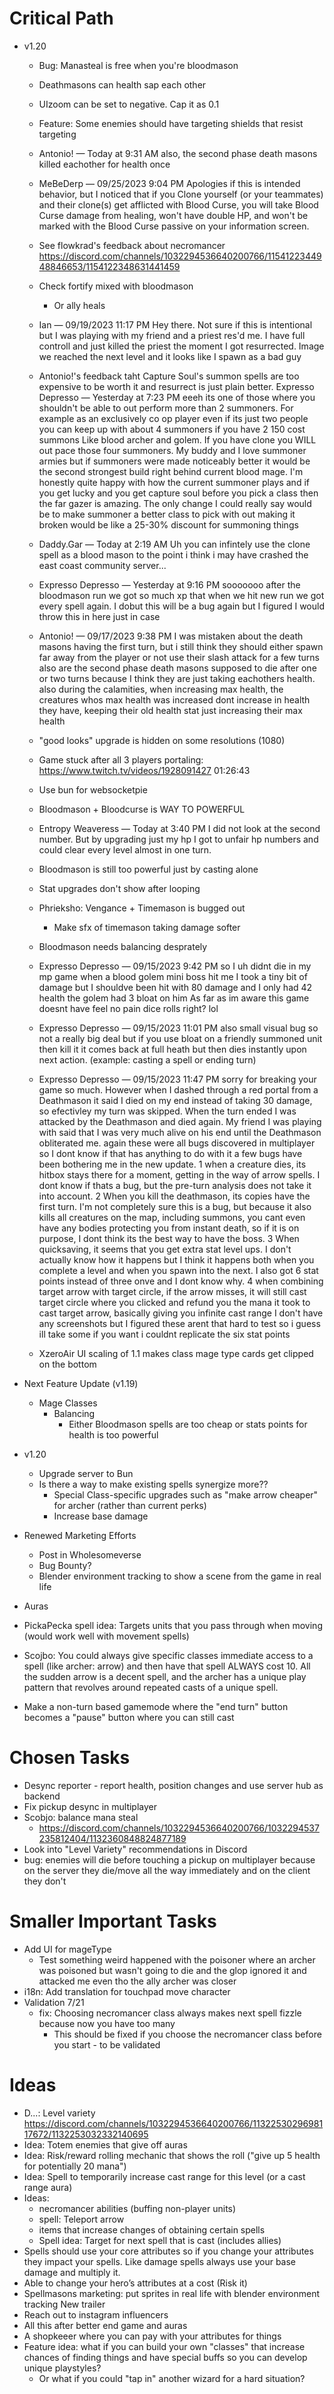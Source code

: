 # Critical Path

- v1.20
    - Bug: Manasteal is free when you're bloodmason
    - Deathmasons can health sap each other
    - UIzoom can be set to negative.  Cap it as 0.1
    - Feature: Some enemies should have targeting shields that resist targeting
    - Antonio! — Today at 9:31 AM
    also, the second phase death masons killed eachother for health once
    - MeBeDerp — 09/25/2023 9:04 PM
Apologies if this is intended behavior, but I noticed that if you Clone yourself (or your teammates) and their clone(s) get afflicted with Blood Curse, you will take Blood Curse damage from healing, won't have double HP, and won't be marked with the Blood Curse passive on your information screen.
    - See flowkrad's feedback about necromancer https://discord.com/channels/1032294536640200766/1154122344948846653/1154122348631441459
    - Check fortify mixed with bloodmason
        - Or ally heals
    - Ian — 09/19/2023 11:17 PM
Hey there. Not sure if this is intentional but I was playing with my friend and a priest res'd me. I have full controll and just killed the priest the moment I got resurrected.
Image
we reached the next level and it looks like I spawn as a bad guy
    - Antonio!'s feedback taht Capture Soul's summon spells are too expensive to be worth it and resurrect is just plain better.
        Expresso Depresso — Yesterday at 7:23 PM
eeeh its one of those where you shouldn't be able to out perform more than 2 summoners. For example as an exclusively co op player even if its just two people you can keep up with about 4 summoners if you have 2 150 cost summons Like blood archer and golem. If you have clone you WILL out pace those four summoners. My buddy and I love summoner armies but if summoners were made noticeably better it would be the second strongest build right behind current blood mage. I'm honestly quite happy with how the current summoner plays and if you get lucky and you get capture soul before you pick a class then the far gazer is amazing. The only change I could really say would be to make summoner a better class to pick with out making it broken would be like a 25-30% discount for summoning things 

    - Daddy.Gar — Today at 2:19 AM
Uh you can infintely use the clone spell as a blood mason to the point i think i may have crashed the east coast community server...
    - Expresso Depresso — Yesterday at 9:16 PM
sooooooo after the bloodmason run we  got so much xp that when we hit new run we got every spell again. I dobut this will be a bug again but I figured I would throw this in here just in case
    - Antonio! — 09/17/2023 9:38 PM
I was mistaken about the death masons having the first turn, but i still think they should either spawn far away from the player or not use their slash attack for a few turns
also are the second phase death masons supposed to die after one or two turns because I think they are just taking eachothers health.
also during the calamities, when increasing max health, the creatures whos max health was increased dont increase in health they have, keeping their old health stat just increasing their max health
    - "good looks" upgrade is hidden on some resolutions (1080)
    - Game stuck after all 3 players portaling: https://www.twitch.tv/videos/1928091427 01:26:43
    - Use bun for websocketpie
    - Bloodmason + Bloodcurse is WAY TO POWERFUL
    - Entropy Weaveress — Today at 3:40 PM
I did not look at the second number.
But by upgrading just my hp I got to unfair hp numbers and could clear every level almost in one turn.
    - Bloodmason is still too powerful just by casting alone
    - Stat upgrades don't show after looping
    - Phrieksho: Vengance + Timemason is bugged out
        - Make sfx of timemason taking damage softer
    - Bloodmason needs balancing desprately
    - Expresso Depresso — 09/15/2023 9:42 PM
so I uh didnt die in my mp game when a blood golem mini boss hit me I took a tiny bit of damage but I shouldve been hit with 80 damage and I only had 42 health
the golem had 3 bloat on him
As far as im aware this game doesnt have feel no pain dice rolls right? lol
    - Expresso Depresso — 09/15/2023 11:01 PM
also small visual bug so not a really big deal but if you use bloat on a friendly summoned unit then kill it it comes back at full heath but then dies instantly upon next action. (example: casting a spell or ending turn)
    - Expresso Depresso — 09/15/2023 11:47 PM
sorry for breaking your game so much. However when I dashed through a red portal from a Deathmason it said I died on my end instead of taking 30 damage, so efectivley my turn was skipped. When the turn ended I was attacked by the Deathmason and died again. My friend I was playing with said that I was very much alive on his end until the Deathmason obliterated me. 
again these were all bugs discovered in multiplayer so I dont know if that has anything to do with it
a few bugs have been bothering me in the new update.     1      when a creature dies, its hitbox stays there for a moment, getting in the way of arrow spells. I dont know if thats a bug, but the pre-turn analysis does not take it into account.    2     When you kill the deathmason, its copies have the first turn. I'm not completely sure this is a bug, but because it also kills all creatures on the map, including summons, you cant even have any bodies protecting you from instant death, so if it is on purpose, I dont think its the best way to have the boss.    3      When quicksaving, it seems that you get extra stat level ups. I don't actually know how it happens but I think it happens both when you complete a level and when you spawn into the next. I also got 6 stat points instead of three onve and I dont know why.     4       when combining target arrow with target circle, if the arrow misses, it will still cast target circle where you clicked and refund you the mana it took to cast target arrow, basically giving you infinite cast range
I don't have any screenshots but I figured these arent that hard to test so i guess ill take some if you want
i couldnt replicate the six stat points
    - XzeroAir UI scaling of 1.1 makes class mage type cards get clipped on the bottom
- Next Feature Update (v1.19)
    - Mage Classes
        - Balancing
            - Either Bloodmason spells are too cheap or stats points for health is too powerful

- v1.20
    - Upgrade server to Bun
    - Is there a way to make existing spells synergize more??
        - Special Class-specific upgrades such as "make arrow cheaper" for archer (rather than current perks)
        - Increase base damage
- Renewed Marketing Efforts
    - Post in Wholesomeverse
    - Bug Bounty?
    - Blender environment tracking to show a scene from the game in real life
- Auras
- PickaPecka spell idea: Targets units that you pass through when moving (would work well with movement spells)
- Scojbo: You could always give specific classes immediate access to a spell (like archer: arrow) and then have that spell ALWAYS cost 10.  All the sudden arrow is a decent spell, and the archer has a unique play pattern that revolves around repeated casts of a unique spell.
- Make a non-turn based gamemode where the "end turn" button becomes a "pause" button where you can still cast


# Chosen Tasks
- Desync reporter - report health, position changes and use server hub as backend
- Fix pickup desync in multiplayer
- Scobjo: balance mana steal
    - https://discord.com/channels/1032294536640200766/1032294537235812404/1132360848824877189
- Look into "Level Variety" recommendations in Discord
- bug: enemies will die before touching a pickup on multiplayer because on the server they die/move all the way immediately and on the client they don't


# Smaller Important Tasks
- Add UI for mageType
    - Test something weird happened with the poisoner where an archer was poisoned but wasn't going to die and the glop ignored it and attacked me even tho the ally archer was closer
- i18n: Add translation for touchpad move character
- Validation 7/21
    - fix: Choosing necromancer class always makes next spell fizzle because now you have too many
        - This should be fixed if you choose the necromancer class before you start - to be validated


# Ideas
- D...: Level variety https://discord.com/channels/1032294536640200766/1132253029698117672/1132253032332140695
- Idea: Totem enemies that give off auras
- Idea: Risk/reward rolling mechanic that shows the roll ("give up 5 health for potentially 20 mana")
- Idea: Spell to temporarily increase cast range for this level (or a cast range aura)
- Ideas:
    - necromancer abilities (buffing non-player units)
    - spell: Teleport arrow
    - items that increase changes of obtaining certain spells
    - Spell idea: Target for next spell that is cast (includes allies)
- Spells should use your core attributes so if you change your attributes they impact your spells. Like damage spells always use your base damage and multiply it. 
- Able to change your hero’s attributes at a cost (Risk it)
- Spellmasons marketing: put sprites in real life with blender environment tracking
New trailer
- Reach out to instagram influencers
- All this after better end game and auras
- A shopkeeer where you can pay with your attributes for things 
- Feature idea: what if you can build your own "classes" that increase chances of finding things and have special buffs so you can develop unique playstyles?
    - Or what if you could "tap in" another wizard for a hard situation?